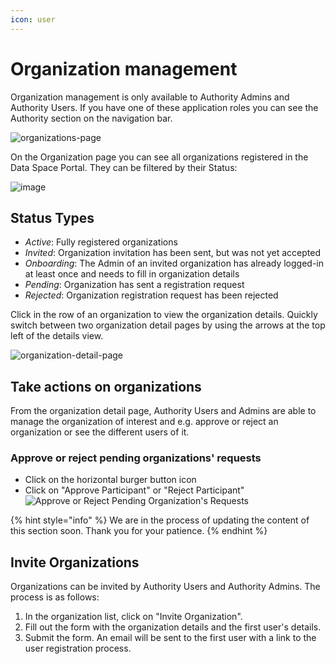 ```yaml
---
icon: user
---
```


# Organization management

Organization management is only available to Authority Admins and Authority Users. If you have one of these application roles you can see the Authority section on the navigation bar.

![organizations-page](images/organizations-list.png)

On the Organization page you can see all organizations registered in the Data Space Portal. They can be filtered by their Status:

![image](https://github.com/user-attachments/assets/9fab42ec-aeb1-49ef-b5a2-d4061d41088e)

## Status Types

- _Active_: Fully registered organizations
- _Invited_: Organization invitation has been sent, but was not yet accepted
- _Onboarding_: The Admin of an invited organization has already logged-in at least once and needs to fill in organization details
- _Pending_: Organization has sent a registration request
- _Rejected_: Organization registration request has been rejected

Click in the row of an organization to view the organization details. Quickly switch between two organization detail pages by using the arrows at the top left of the details view.

![organization-detail-page](images/organization-detail-page.png)

## Take actions on organizations

From the organization detail page, Authority Users and Admins are able to manage the organization of interest and e.g. approve or reject an organization or see the different users of it.

### Approve or reject pending organizations' requests

- Click on the horizontal burger button icon
- Click on "Approve Participant" or "Reject Participant"
  ![Approve or Reject Pending Organization's Requests](https://github.com/user-attachments/assets/77aea012-ab2c-4814-9569-257c3b901ae3)

{% hint style="info" %} We are in the process of updating the content of this section soon. Thank you for your patience. {% endhint %}

## Invite Organizations

Organizations can be invited by Authority Users and Authority Admins.
The process is as follows:

1. In the organization list, click on "Invite Organization".
2. Fill out the form with the organization details and the first user's details.
3. Submit the form. An email will be sent to the first user with a link to the user registration process.
